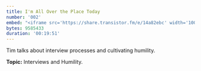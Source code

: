 ```yaml
---
title: I'm All Over the Place Today
number: '002'
embed: "<iframe src='https://share.transistor.fm/e/14a82ebc' width='100%' height='180' frameborder='0' scrolling='no' seamless='true' style='width:100%; height:180px;'></iframe>"
bytes: 9585433
duration: '00:19:51'
---
```


Tim talks about interview processes and cultivating humility.

**Topic:** Interviews and Humility.
